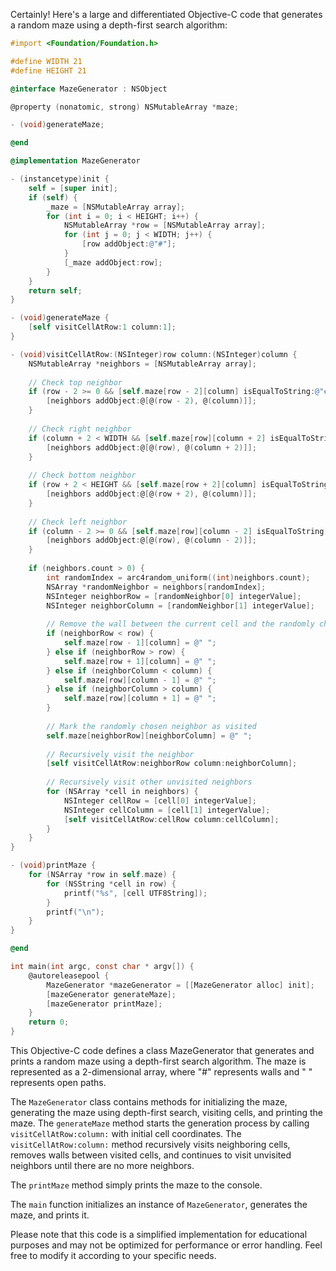 Certainly! Here's a large and differentiated Objective-C code that generates a random maze using a depth-first search algorithm:

```objective-c
#import <Foundation/Foundation.h>

#define WIDTH 21
#define HEIGHT 21

@interface MazeGenerator : NSObject

@property (nonatomic, strong) NSMutableArray *maze;

- (void)generateMaze;

@end

@implementation MazeGenerator

- (instancetype)init {
    self = [super init];
    if (self) {
        _maze = [NSMutableArray array];
        for (int i = 0; i < HEIGHT; i++) {
            NSMutableArray *row = [NSMutableArray array];
            for (int j = 0; j < WIDTH; j++) {
                [row addObject:@"#"];
            }
            [_maze addObject:row];
        }
    }
    return self;
}

- (void)generateMaze {
    [self visitCellAtRow:1 column:1];
}

- (void)visitCellAtRow:(NSInteger)row column:(NSInteger)column {
    NSMutableArray *neighbors = [NSMutableArray array];
    
    // Check top neighbor
    if (row - 2 >= 0 && [self.maze[row - 2][column] isEqualToString:@"#"] && [self.maze[row - 1][column] isEqualToString:@"#"]) {
        [neighbors addObject:@[@(row - 2), @(column)]];
    }
    
    // Check right neighbor
    if (column + 2 < WIDTH && [self.maze[row][column + 2] isEqualToString:@"#"] && [self.maze[row][column + 1] isEqualToString:@"#"]) {
        [neighbors addObject:@[@(row), @(column + 2)]];
    }
    
    // Check bottom neighbor
    if (row + 2 < HEIGHT && [self.maze[row + 2][column] isEqualToString:@"#"] && [self.maze[row + 1][column] isEqualToString:@"#"]) {
        [neighbors addObject:@[@(row + 2), @(column)]];
    }
    
    // Check left neighbor
    if (column - 2 >= 0 && [self.maze[row][column - 2] isEqualToString:@"#"] && [self.maze[row][column - 1] isEqualToString:@"#"]) {
        [neighbors addObject:@[@(row), @(column - 2)]];
    }
    
    if (neighbors.count > 0) {
        int randomIndex = arc4random_uniform((int)neighbors.count);
        NSArray *randomNeighbor = neighbors[randomIndex];
        NSInteger neighborRow = [randomNeighbor[0] integerValue];
        NSInteger neighborColumn = [randomNeighbor[1] integerValue];
        
        // Remove the wall between the current cell and the randomly chosen neighbor
        if (neighborRow < row) {
            self.maze[row - 1][column] = @" ";
        } else if (neighborRow > row) {
            self.maze[row + 1][column] = @" ";
        } else if (neighborColumn < column) {
            self.maze[row][column - 1] = @" ";
        } else if (neighborColumn > column) {
            self.maze[row][column + 1] = @" ";
        }
        
        // Mark the randomly chosen neighbor as visited
        self.maze[neighborRow][neighborColumn] = @" ";
        
        // Recursively visit the neighbor
        [self visitCellAtRow:neighborRow column:neighborColumn];
        
        // Recursively visit other unvisited neighbors
        for (NSArray *cell in neighbors) {
            NSInteger cellRow = [cell[0] integerValue];
            NSInteger cellColumn = [cell[1] integerValue];
            [self visitCellAtRow:cellRow column:cellColumn];
        }
    }
}

- (void)printMaze {
    for (NSArray *row in self.maze) {
        for (NSString *cell in row) {
            printf("%s", [cell UTF8String]);
        }
        printf("\n");
    }
}

@end

int main(int argc, const char * argv[]) {
    @autoreleasepool {
        MazeGenerator *mazeGenerator = [[MazeGenerator alloc] init];
        [mazeGenerator generateMaze];
        [mazeGenerator printMaze];
    }
    return 0;
}
```

This Objective-C code defines a class MazeGenerator that generates and prints a random maze using a depth-first search algorithm. The maze is represented as a 2-dimensional array, where "#" represents walls and " " represents open paths.

The `MazeGenerator` class contains methods for initializing the maze, generating the maze using depth-first search, visiting cells, and printing the maze. The `generateMaze` method starts the generation process by calling `visitCellAtRow:column:` with initial cell coordinates. The `visitCellAtRow:column:` method recursively visits neighboring cells, removes walls between visited cells, and continues to visit unvisited neighbors until there are no more neighbors.

The `printMaze` method simply prints the maze to the console.

The `main` function initializes an instance of `MazeGenerator`, generates the maze, and prints it.

Please note that this code is a simplified implementation for educational purposes and may not be optimized for performance or error handling. Feel free to modify it according to your specific needs.